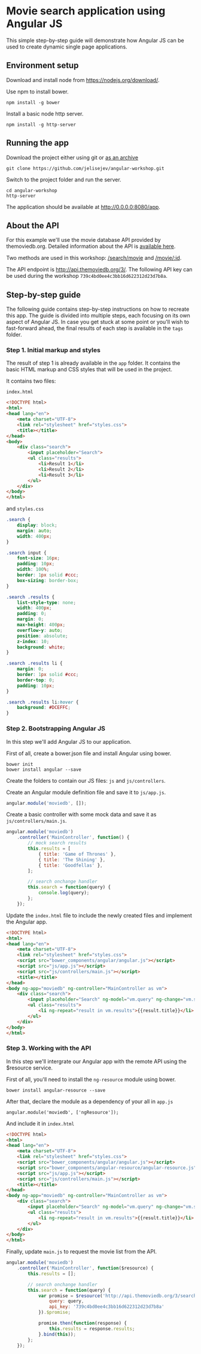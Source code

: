 # Movie search application using Angular JS

This simple step-by-step guide will demonstrate how Angular JS can be used to create dynamic single page applications.

## Environment setup

Download and install node from https://nodejs.org/download/.

Use npm to install bower.
```
npm install -g bower
```
Install a basic node http server.
```
npm install -g http-server
```

## Running the app
Download the project either using git or [as an archive](https://github.com/jelisejev/angular-workshop/archive/master.zip)
```
git clone https://github.com/jelisejev/angular-workshop.git
```
Switch to the project folder and run the server.
```
cd angular-workshop
http-server
```

The application should be available at http://0.0.0.0:8080/app.

## About the API

For this example we'll use the movie database API provided by themoviedb.org. Detailed information about the API is [available here](http://docs.themoviedb.apiary.io/).

Two methods are used in this workshop: [/search/movie](http://docs.themoviedb.apiary.io/#reference/search/searchmovie/get) and [/movie/:id](http://docs.themoviedb.apiary.io/#reference/movies/movieid/get).

The API endpoint is http://api.themoviedb.org/3/. The following API key can be used during the workshop `739c4bd0ee4c3bb16d622312d23d7b8a`.

## Step-by-step guide

The following guide contains step-by-step instructions on how to recreate this app. The guide is divided into multiple steps, each focusing on its own aspect of Angular JS. In case you get stuck at some point or you'll wish to fast-forward ahead, the final results of each step is available in the `tags` folder.

### Step 1. Initial markup and styles

The result of step 1 is already available in the `app` folder. It contains the basic HTML markup and CSS styles that will be used in the project.

It contains two files:

`index.html`
```html
<!DOCTYPE html>
<html>
<head lang="en">
    <meta charset="UTF-8">
    <link rel="stylesheet" href="styles.css">
    <title></title>
</head>
<body>
    <div class="search">
        <input placeholder="Search">
        <ul class="results">
            <li>Result 1</li>
            <li>Result 2</li>
            <li>Result 3</li>
        </ul>
    </div>
</body>
</html>
```

and `styles.css`
```css
.search {
    display: block;
    margin: auto;
    width: 400px;
}

.search input {
    font-size: 16px;
    padding: 10px;
    width: 100%;
    border: 1px solid #ccc;
    box-sizing: border-box;
}

.search .results {
    list-style-type: none;
    width: 400px;
    padding: 0;
    margin: 0;
    max-height: 400px;
    overflow-y: auto;
    position: absolute;
    z-index: 10;
    background: white;
}

.search .results li {
    margin: 0;
    border: 1px solid #ccc;
    border-top: 0;
    padding: 10px;
}

.search .results li:hover {
    background: #DCEFFC;
}
```

### Step 2. Bootstrapping Angular JS

In this step we'll add Angular JS to our application.

First of all, create a bower.json file and install Angular using bower.
```
bower init
bower install angular --save
```

Create the folders to contain our JS files: `js` and `js/controllers`.

Create an Angular module definition file and save it to `js/app.js`.
```js
angular.module('moviedb', []);
```

Create a basic controller with some mock data and save it as `js/controllers/main.js`.
```js
angular.module('moviedb')
    .controller('MainController', function() {
        // mock search results
        this.results = [
            { title: 'Game of Thrones' },
            { title: 'The Shining' },
            { title: 'Goodfellas' },
        ];

        // search onchange handler
        this.search = function(query) {
            console.log(query);
        };
    });
```

Update the `index.html` file to include the newly created files and implement the Angular app.
```html
<!DOCTYPE html>
<html>
<head lang="en">
    <meta charset="UTF-8">
    <link rel="stylesheet" href="styles.css">
    <script src="bower_components/angular/angular.js"></script>
    <script src="js/app.js"></script>
    <script src="js/controllers/main.js"></script>
    <title></title>
</head>
<body ng-app="moviedb" ng-controller="MainController as vm">
    <div class="search">
        <input placeholder="Search" ng-model="vm.query" ng-change="vm.search(vm.query)">
        <ul class="results">
            <li ng-repeat="result in vm.results">{{result.title}}</li>
        </ul>
    </div>
</body>
</html>
```

### Step 3. Working with the API

In this step we'll intergrate our Angular app with the remote API using the $resource service.

First of all, you'll need to install the `ng-resource` module using bower.

```
bower install angular-resource --save
```

After that, declare the module as a dependency of your all in ``app.js``
```
angular.module('moviedb', ['ngResource']);
```

And include it in `index.html`
```html
<!DOCTYPE html>
<html>
<head lang="en">
    <meta charset="UTF-8">
    <link rel="stylesheet" href="styles.css">
    <script src="bower_components/angular/angular.js"></script>
    <script src="bower_components/angular-resource/angular-resource.js"></script>
    <script src="js/app.js"></script>
    <script src="js/controllers/main.js"></script>
    <title></title>
</head>
<body ng-app="moviedb" ng-controller="MainController as vm">
    <div class="search">
        <input placeholder="Search" ng-model="vm.query" ng-change="vm.search(vm.query)">
        <ul class="results">
            <li ng-repeat="result in vm.results">{{result.title}}</li>
        </ul>
    </div>
</body>
</html>
```

Finally, update `main.js` to request the movie list from the API.
```js
angular.module('moviedb')
    .controller('MainController', function($resource) {
        this.results = [];

        // search onchange handler
        this.search = function(query) {
            var promise = $resource('http://api.themoviedb.org/3/search/movie').get({
                query: query,
                api_key: '739c4bd0ee4c3bb16d622312d23d7b8a'
            }).$promise;

            promise.then(function(response) {
                this.results = response.results;
            }.bind(this));
        };
    });
```
